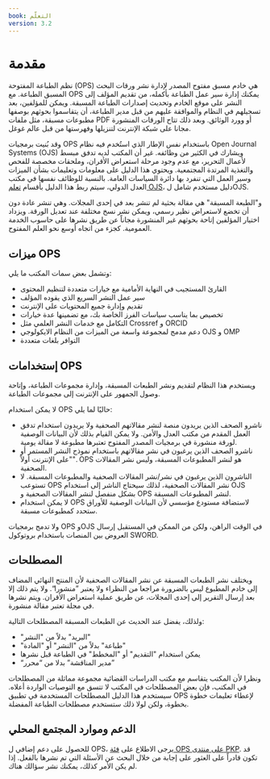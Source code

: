 ```yaml
---
book: التعلّم
version: 3.2
---
```


# مقدمة

نظم الطباعة المفتوحة (OPS) هي خادم مسبق مفتوح المصدر لإدارة نشر ورقات البحث المسبق الطباعة. مع OPS يمكنك إدارة سير عمل الطباعة بأكمله، من تقديم المؤلف إلى النشر على موقع الخادم وتحديث إصدارات الطباعة المسبقة. ويمكن للمؤلفين، بعد تسجيلهم في النظام والموافقة عليهم من قبل مدير الطباعة، أن يتقاسموا بحوثهم بوصفها مطبوعات مسبقة، مثل ملفات PDF أو وورد الوثائق. وبعد ذلك تتاح الورقات المنشورة مجانا على شبكة الإنترنت لتنزيلها وفهرستها من قبل عالم غوغل.

وقد بُنيت برمجيات OPS باستخدام نفس الإطار الذي استُخدم فيه نظام Open Journal Systems (OJS) ويشارك في الكثير من وظائفه. غير أن المكتب لديه تدفق مبسط لأعمال التحرير، مع عدم وجود مرحلة استعراض الأقران، وملحقات مخصصة للفحص والتغذية المرتدة المجتمعية. ويحتوي هذا الدليل على معلومات وتعليمات بشأن الميزات وسير العمل التي تنفرد بها دائرة السياسات العامة. بالنسبة للوظائف نفسها في مكتب العدل الدولي، سيتم ربط هذا الدليل بأقسام [تعلم OJS](/learning-ojs/en/)، دليل مستخدم شامل لOJS.

و"الطبعة المسبقة" هي مقالة بحثية لم تنشر بعد في إحدى المجلات. وهي تنشر عادة دون أن تخضع لاستعراض نظير رسمي، ويمكن نشر نسخ مختلفة عند تعديل الورقة. ويزداد اختيار المؤلفين إتاحة بحوثهم غير المنشورة مجاناً عن طريق نشرها على حاسوب الخدمة العمومية. كجزء من اتجاه أوسع نحو العلم المفتوح.

## ميزات OPS

وتشمل بعض سمات المكتب ما يلي:

* القارئ المستجيب في النهاية الأمامية مع خيارات متعددة لتنظيم المحتوى
* سير عمل النشر السريع الذي يقوده المؤلف
* تقديم وإدارة جميع المحتويات على الإنترنت
* تخصيص بما يناسب سياسات الفرز الخاصة بك، مع تضمينها عدة خيارات
* التكامل مع خدمات النشر العلمي مثل Crossref و ORCID
* دعم مدمج لمجموعة واسعة من الميزات من النظام الايكولوجي OJS و OMP
* التوافر بلغات متعددة

## إستخدامات OPS

ويستخدم هذا النظام لتقديم ونشر الطبعات المسبقة، وإدارة مجموعات الطباعة، وإتاحة وصول الجمهور على الإنترنت إلى مجموعات الطباعة.

لا يمكن استخدام OPS حاليًا لما يلي:

* ناشرو الصحف الذين يريدون منصة لنشر مقالاتهم الصحفية ولا يريدون استخدام تدفق العمل المقدم من مكتب العدل والأمن. ولا يمكن القيام بذلك لأن البيانات الوصفية لورقة منشورة في برمجيات المصدر المفتوح تعتبرها مطبوعة لا مقالة يومية.
* ناشرو الصحف الذين يرغبون في نشر مقالاتهم باستخدام نموذج النشر المستمر أو "على الإنترنت أولاً". OPS هو لنشر المطبوعات المسبقة، وليس نشر المقالات الصحفية.
* الناشرون الذين يرغبون في نشر/نشر المقالات الصحفية والمطبوعات المسبقة. لا تستوعب OPS نشر المقالات الصحفية، لذلك سيحتاج الناشر إلى استخدام OJS بشكل منفصل لنشر المقالات الصحفية و OPS لنشر المطبوعات المسبقة.
* لا يمكن استخدام OPS لاستضافة مستودع مؤسسي لأن البيانات الوصفية للأوراق ستحدد كمطبوعات مسبقة.

ولا تدمج برمجيات OPS وOJS في الوقت الراهن، ولكن من الممكن في المستقبل إرسال العروض بين المنصات باستخدام بروتوكول SWORD.

## المصطلحات

ويختلف نشر الطبعات المسبقة عن نشر المقالات الصحفية لأن المنتج النهائي المضاف إلى خادم المطبوع ليس بالضرورة مراجعا من النظراء ولا يعتبر ”منشورا“. ولا يتم ذلك إلا بعد إرسال التقرير إلى إحدى المجلات، عن طريق عملية استعراض الأقران. ويتم نشرها في مجلة تعتبر مقالة منشورة.

ولذلك، يفضل عند الحديث عن الطبعات المسبقة المصطلحات التالية:

* "البريد" بدلاً من "النشر"
* "طباعة" بدلاً من "النشر" أو "المادة"
* يمكن استخدام "التقديم" أو "المخطط" في الطباعة قبل نشرها
* “مدير المناقشة” بدلا من “محرر”

ونظرا لأن المكتب يتقاسم مع مكتب الدراسات القضائية مجموعة مماثلة من المصطلحات في المكتب، فإن بعض المصطلحات في المكتب لا تتسق مع التوصيات الواردة أعلاه. سيستخدم هذا الدليل المصطلحات المستخدمة في تطبيق OPS لإعطاء تعليمات خطوة بخطوة، ولكن لولا ذلك ستستخدم مصطلحات الطباعة المفضلة.

## الدعم وموارد المجتمع المحلي

للحصول على دعم إضافي ل OPS، يرجى الاطلاع على [فئة OPS على منتدى PKP](https://forum.pkp.sfu.ca/c/questions/ops-topics/16). قد تكون قادراً على العثور على إجابة من خلال البحث عن الأسئلة التي تم نشرها بالفعل. إذا لم يكن الأمر كذلك، يمكنك نشر سؤالك هناك.

